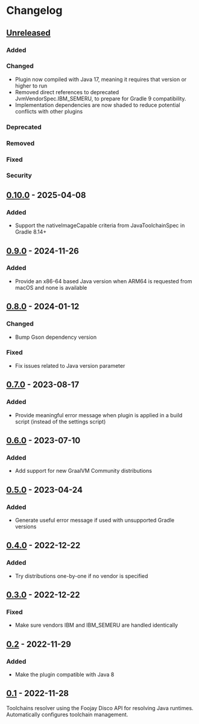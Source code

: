 # Changelog

## [Unreleased]

### Added

### Changed

- Plugin now compiled with Java 17, meaning it requires that version or higher to run
- Removed direct references to deprecated JvmVendorSpec.IBM_SEMERU, to prepare for Gradle 9 compatibility.
- Implementation dependencies are now shaded to reduce potential conflicts with other plugins

### Deprecated

### Removed

### Fixed

### Security

## [0.10.0] - 2025-04-08

### Added

- Support the nativeImageCapable criteria from JavaToolchainSpec in Gradle 8.14+

## [0.9.0] - 2024-11-26

### Added

- Provide an x86-64 based Java version when ARM64 is requested from macOS and none is available

## [0.8.0] - 2024-01-12

### Changed

- Bump Gson dependency version

### Fixed

- Fix issues related to Java version parameter

## [0.7.0] - 2023-08-17

### Added

- Provide meaningful error message when plugin is applied in a build script (instead of the settings script)

## [0.6.0] - 2023-07-10

### Added

- Add support for new GraalVM Community distributions

## [0.5.0] - 2023-04-24

### Added

- Generate useful error message if used with unsupported Gradle versions

## [0.4.0] - 2022-12-22

### Added

- Try distributions one-by-one if no vendor is specified

## [0.3.0] - 2022-12-22

### Fixed

- Make sure vendors IBM and IBM_SEMERU are handled identically

## [0.2] - 2022-11-29

### Added

- Make the plugin compatible with Java 8

## [0.1] - 2022-11-28

Toolchains resolver using the Foojay Disco API for resolving Java runtimes. Automatically configures toolchain management.



[Unreleased]: https://github.com/gradle/foojay-toolchains/compare/foojay-toolchains-plugin-0.9.0...HEAD
[0.10.0]: https://github.com/gradle/foojay-toolchains/releases/tag/foojay-toolchains-plugin-0.10.0
[0.9.0]: https://github.com/gradle/foojay-toolchains/releases/tag/foojay-toolchains-plugin-0.9.0
[0.8.0]: https://github.com/gradle/foojay-toolchains/releases/tag/foojay-toolchains-plugin-0.8.0
[0.7.0]: https://github.com/gradle/foojay-toolchains/releases/tag/foojay-toolchains-plugin-0.7.0
[0.6.0]: https://github.com/gradle/foojay-toolchains/releases/tag/foojay-toolchains-plugin-0.6.0
[0.5.0]: https://github.com/gradle/foojay-toolchains/releases/tag/foojay-toolchains-plugin-0.5.0
[0.4.0]: https://github.com/gradle/foojay-toolchains/releases/tag/foojay-toolchains-plugin-0.4.0
[0.3.0]: https://github.com/gradle/foojay-toolchains/releases/tag/foojay-toolchains-plugin-0.3.0
[0.2]: https://github.com/gradle/foojay-toolchains/releases/tag/foojay-toolchain-plugin-0.2
[0.1]: https://github.com/gradle/foojay-toolchains/releases/tag/foojay-toolchain-plugin-0.1

